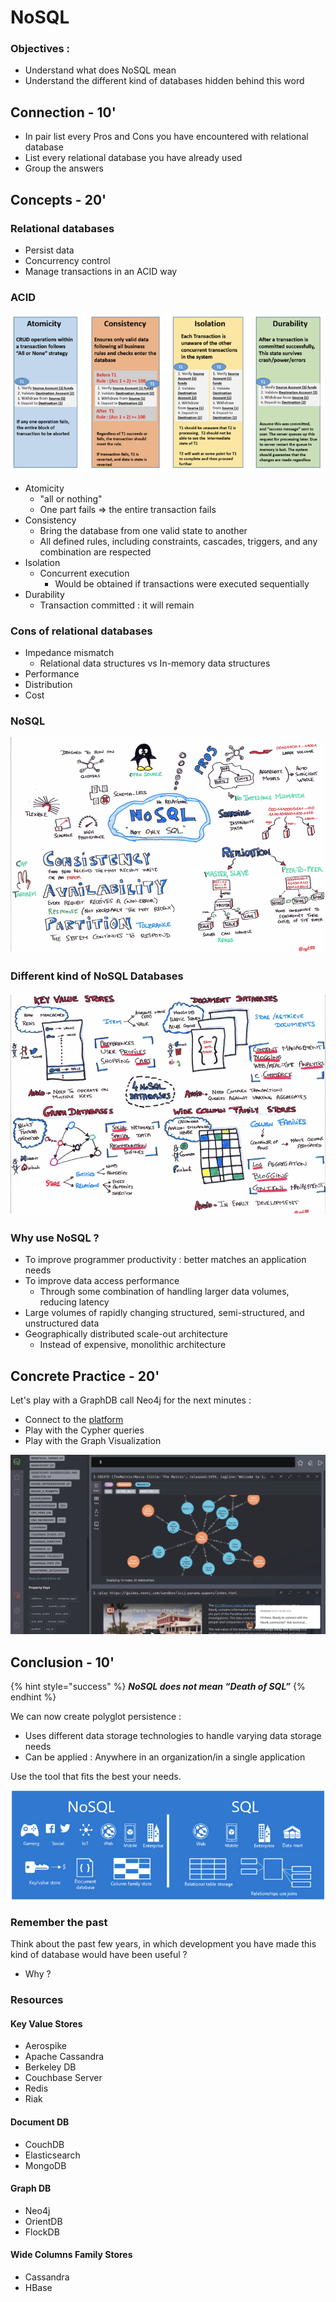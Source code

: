 # NoSQL

### Objectives :

* Understand what does NoSQL mean
* Understand the different kind of databases hidden behind this word

## Connection - 10'

* In pair list every Pros and Cons you have encountered with relational database
* List every relational database you have already used
* Group the answers

## Concepts - 20'

### Relational databases

* Persist data
* Concurrency control
* Manage transactions in an ACID way

### ACID

![](../.gitbook/assets/image%20%28510%29.png)

* Atomicity
  * "all or nothing"
  * One part fails =&gt; the entire transaction fails
* Consistency
  * Bring the database from one valid state to another
  * All defined rules, including constraints, cascades, triggers, and any combination are respected
* Isolation
  * Concurrent execution
    * Would be obtained if transactions were executed sequentially
* Durability
  * Transaction committed : it will remain

### Cons of relational databases

* Impedance mismatch
  * Relational data structures vs In-memory data structures
* Performance
* Distribution
* Cost

### NoSQL

![](../.gitbook/assets/image%20%28518%29.png)

### Different kind of NoSQL Databases

![](../.gitbook/assets/image%20%28511%29.png)

### Why use NoSQL ?

* To improve programmer productivity : better matches an application needs 
* To improve data access performance 
  * Through some combination of handling larger data volumes, reducing latency 
* Large volumes of rapidly changing structured, semi-structured, and unstructured data
* Geographically distributed scale-out architecture 
  * Instead of expensive, monolithic architecture

## Concrete Practice - 20'

Let's play with a GraphDB call Neo4j for the next minutes :

* Connect to the [platform](https://sandbox.neo4j.com/)
* Play with the Cypher queries
* Play with the Graph Visualization

![](../.gitbook/assets/image%20%28512%29.png)

## Conclusion - 10'

{% hint style="success" %}
_**NoSQL does not mean “Death of SQL”**_
{% endhint %}

We can now create polyglot persistence :

* Uses different data storage technologies to handle varying data storage needs
* Can be applied : Anywhere in an organization/in a single application

Use the tool that fits the best your needs.

![](../.gitbook/assets/image%20%28514%29.png)

### Remember the past

Think about the past few years, in which development you have made this kind of database would have been useful ?

* Why ?

### Resources

#### Key Value Stores

* Aerospike
* Apache Cassandra
* Berkeley DB
* Couchbase Server
* Redis
* Riak

#### Document DB

* CouchDB
* Elasticsearch
* MongoDB

#### Graph DB

* Neo4j
* OrientDB
* FlockDB

#### Wide Columns Family Stores

* Cassandra
* HBase



